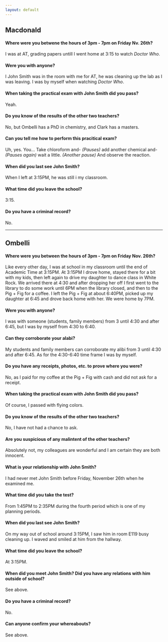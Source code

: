 ```yaml
---
layout: default
---
```


## Macdonald

#### **Where were you betwene the hours of 3pm - 7pm on Friday Nv. 26th?**
I was at AT, grading papers untill I went home at 3:15 to watch *Doctor Who*.

#### **Were you with anyone?**
I John Smith was in the room with me for AT, he was cleaning up the lab as I was leaving. I was by myself when watching *Doctor Who*.

#### **When taking the practical exam with John Smith did you pass?**
Yeah.

#### **Do you know of the results of the other two teachers?**
No, but Ombelli has a PhD in chemistry, and Clark has a masters.

#### **Can you tell me how to perform this pracitical exam?**
Uh, yes.
You... Take chloroform and-
*(Pauses)*
add another chemical and-
*(Pauses again)*
wait a little.
*(Another pause)*
And observe the reaction.

#### **When did you last see John Smith?**
When I left at 3:15PM, he was still i my classroom.
 
#### **What time did you leave the school?**
3:15.

#### **Do you have a criminal record?**
No.

---

## Ombelli
#### **Where were you between the hours of 3pm - 7pm on Friday Nov. 26th?**
Like every other day, I was at school in my classroom until the end of Academic Time at 3:15PM. At 3:15PM I drove home, stayed there for a bit with my kids, then left again to drive my daughter to dance class in White Rock. We arrived there at 4:30 and after dropping her off I first went to the library to do some work until 6PM when the library closed, and then to the Pig + Fig for a coffee. I left the Pig + Fig at about 6:40PM, picked up my daughter at 6:45 and drove back home with her. We were home by 7PM.

#### **Were you with anyone?**
I was with someone (students, family members) from 3 until 4:30 and after 6:45, but I was by myself from 4:30 to 6:40.

#### **Can they corroborate your alabi?**
My students and family members can corroborate my alibi from 3 until 4:30 and after 6:45. As for the 4:30-6:40 time frame I was by myself.
 
#### **Do you have any receipts, photos, etc. to prove where you were?**
No, as I paid for my coffee at the Pig + Fig with cash and did not ask for a receipt.

#### **When taking the practical exam with John Smith did you pass?**
Of course, I passed with flying colors.

#### **Do you know of the results of the other two teachers?**
No, I have not had a chance to ask.

#### **Are you suspicious of any malintent of the other teachers?**
Absolutely not, my colleagues are wonderful and I am certain they are both innocent.
 
#### **What is your relationship with John Smith?**
I had never met John Smith before Friday, November 26th when he examined me.

#### **What time did you take the test?**
From 1:45PM to 2:35PM during the fourth period which is one of my planning periods.

#### **When did you last see John Smith?**
On my way out of school around 3:15PM, I saw him in room E119 busy cleaning up. I waved and smiled at him from the hallway.
 
#### **What time did you leave the school?**
At 3:15PM.

#### **When did you meet John Smith? Did you have any relations with him outside of school?**
See above.

#### **Do you have a criminal record?**
No.

#### **Can anyone confirm your whereabouts?**
See above.
